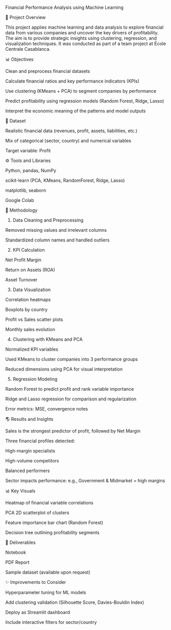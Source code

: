 Financial Performance Analysis using Machine Learning

📄 Project Overview

This project applies machine learning and data analysis to explore financial data from various companies and uncover the key drivers of profitability. The aim is to provide strategic insights using clustering, regression, and visualization techniques. It was conducted as part of a team project at École Centrale Casablanca.

📊 Objectives

Clean and preprocess financial datasets

Calculate financial ratios and key performance indicators (KPIs)

Use clustering (KMeans + PCA) to segment companies by performance

Predict profitability using regression models (Random Forest, Ridge, Lasso)

Interpret the economic meaning of the patterns and model outputs

📂 Dataset

Realistic financial data (revenues, profit, assets, liabilities, etc.)

Mix of categorical (sector, country) and numerical variables

Target variable: Profit

⚙️ Tools and Libraries

Python, pandas, NumPy

scikit-learn (PCA, KMeans, RandomForest, Ridge, Lasso)

matplotlib, seaborn

Google Colab

📝 Methodology

1. Data Cleaning and Preprocessing

Removed missing values and irrelevant columns

Standardized column names and handled outliers

2. KPI Calculation

Net Profit Margin

Return on Assets (ROA)

Asset Turnover

3. Data Visualization

Correlation heatmaps

Boxplots by country

Profit vs Sales scatter plots

Monthly sales evolution

4. Clustering with KMeans and PCA

Normalized KPI variables

Used KMeans to cluster companies into 3 performance groups

Reduced dimensions using PCA for visual interpretation

5. Regression Modeling

Random Forest to predict profit and rank variable importance

Ridge and Lasso regression for comparison and regularization

Error metrics: MSE, convergence notes

🌎 Results and Insights

Sales is the strongest predictor of profit, followed by Net Margin

Three financial profiles detected:

High-margin specialists

High-volume competitors

Balanced performers

Sector impacts performance: e.g., Government & Midmarket = high margins

📊 Key Visuals

Heatmap of financial variable correlations

PCA 2D scatterplot of clusters

Feature importance bar chart (Random Forest)

Decision tree outlining profitability segments

📗 Deliverables

Notebook

PDF Report

Sample dataset (available upon request)

✨ Improvements to Consider

Hyperparameter tuning for ML models

Add clustering validation (Silhouette Score, Davies-Bouldin Index)

Deploy as Streamlit dashboard

Include interactive filters for sector/country

